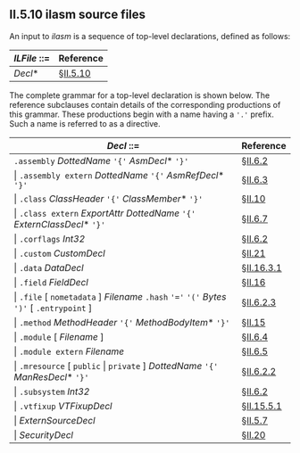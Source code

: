 ## II.5.10 ilasm source files

An input to _ilasm_ is a sequence of top-level declarations, defined as follows:

 | _ILFile_ ::= | Reference
 | ---- | ----
 |  _Decl_* | §[II.5.10](ii.5.10-ilasm-source-files.md)

The complete grammar for a top-level declaration is shown below. The reference subclauses contain details of the corresponding productions of this grammar. These productions begin with a name having a `'.'` prefix. Such a name is referred to as a directive.

 | _Decl_ ::= | Reference
 | ---- | ----
 | `.assembly` _DottedName_ `'{'` _AsmDecl_* `'}'` | §[II.6.2](ii.6.2-defining-an-assembly.md)
 | \| `.assembly extern` _DottedName_ `'{'` _AsmRefDecl_* `'}'` | §[II.6.3](ii.6.3-referencing-assemblies.md)
 | \| `.class` _ClassHeader_ `'{'` _ClassMember_* `'}'` | §[II.10](ii.10-defining-types.md)
 | \| `.class extern` _ExportAttr_ _DottedName_ `'{'` _ExternClassDecl_* `'}'` | §[II.6.7](ii.6.7-exported-type-definitions.md)
 | \| `.corflags` _Int32_ | §[II.6.2](ii.6.2-defining-an-assembly.md)
 | \| `.custom` _CustomDecl_ | §[II.21](ii.21-custom-attributes.md)
 | \| `.data` _DataDecl_ | §[II.16.3.1](ii.16.3.1-data-declaration.md)
 | \| `.field` _FieldDecl_ | §[II.16](ii.16-defining-and-referencing-fields.md)
 | \| `.file` [ `nometadata` ] _Filename_ `.hash` `'='` `'('` _Bytes_ `')'` [ `.entrypoint` ] | §[II.6.2.3](ii.6.2.3-associating-files-with-an-assembly.md)
 | \| `.method` _MethodHeader_ `'{'` _MethodBodyItem_* `'}'` | §[II.15](ii.15-defining-referencing-and-calling-methods.md)
 | \| `.module` [ _Filename_ ] | §[II.6.4](ii.6.4-declaring-modules.md)
 | \| `.module extern` _Filename_ | §[II.6.5](ii.6.5-referencing-modules.md)
 | \| `.mresource` [ `public`  \| `private` ] _DottedName_ `'{'` _ManResDecl_* `'}'` | §[II.6.2.2](ii.6.2.2-manifest-resources.md)
 | \| `.subsystem` _Int32_ | §[II.6.2](ii.6.2-defining-an-assembly.md)
 | \| `.vtfixup` _VTFixupDecl_ | §[II.15.5.1](ii.15.5.1-method-transition-thunks.md)
 | \| _ExternSourceDecl_ | §[II.5.7](ii.5.7-source-line-information.md)
 | \| _SecurityDecl_ | §[II.20](ii.20-declarative-security.md)
